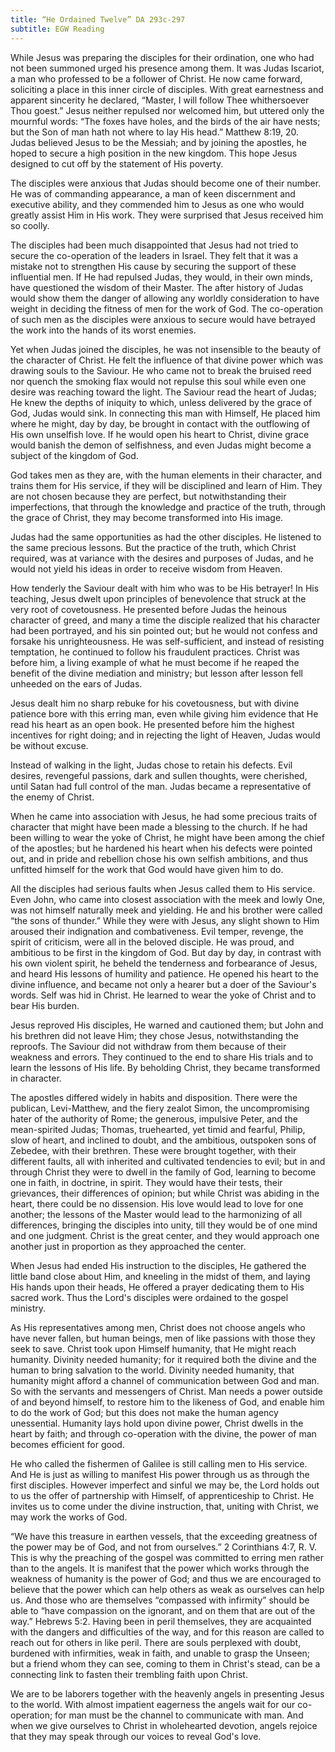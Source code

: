 ```yaml
---
title: “He Ordained Twelve” DA 293c-297
subtitle: EGW Reading
---
```


While Jesus was preparing the disciples for their ordination, one who had not been summoned urged his presence among them. It was Judas Iscariot, a man who professed to be a follower of Christ. He now came forward, soliciting a place in this inner circle of disciples. With great earnestness and apparent sincerity he declared, “Master, I will follow Thee whithersoever Thou goest.” Jesus neither repulsed nor welcomed him, but uttered only the mournful words: “The foxes have holes, and the birds of the air have nests; but the Son of man hath not where to lay His head.” Matthew 8:19, 20. Judas believed Jesus to be the Messiah; and by joining the apostles, he hoped to secure a high position in the new kingdom. This hope Jesus designed to cut off by the statement of His poverty.

The disciples were anxious that Judas should become one of their number. He was of commanding appearance, a man of keen discernment and executive ability, and they commended him to Jesus as one who would greatly assist Him in His work. They were surprised that Jesus received him so coolly.

The disciples had been much disappointed that Jesus had not tried to secure the co-operation of the leaders in Israel. They felt that it was a mistake not to strengthen His cause by securing the support of these influential men. If He had repulsed Judas, they would, in their own minds, have questioned the wisdom of their Master. The after history of Judas would show them the danger of allowing any worldly consideration to have weight in deciding the fitness of men for the work of God. The co-operation of such men as the disciples were anxious to secure would have betrayed the work into the hands of its worst enemies.

Yet when Judas joined the disciples, he was not insensible to the beauty of the character of Christ. He felt the influence of that divine power which was drawing souls to the Saviour. He who came not to break the bruised reed nor quench the smoking flax would not repulse this soul while even one desire was reaching toward the light. The Saviour read the heart of Judas; He knew the depths of iniquity to which, unless delivered by the grace of God, Judas would sink. In connecting this man with Himself, He placed him where he might, day by day, be brought in contact with the outflowing of His own unselfish love. If he would open his heart to Christ, divine grace would banish the demon of selfishness, and even Judas might become a subject of the kingdom of God.

God takes men as they are, with the human elements in their character, and trains them for His service, if they will be disciplined and learn of Him. They are not chosen because they are perfect, but notwithstanding their imperfections, that through the knowledge and practice of the truth, through the grace of Christ, they may become transformed into His image.

Judas had the same opportunities as had the other disciples. He listened to the same precious lessons. But the practice of the truth, which Christ required, was at variance with the desires and purposes of Judas, and he would not yield his ideas in order to receive wisdom from Heaven.

How tenderly the Saviour dealt with him who was to be His betrayer! In His teaching, Jesus dwelt upon principles of benevolence that struck at the very root of covetousness. He presented before Judas the heinous character of greed, and many a time the disciple realized that his character had been portrayed, and his sin pointed out; but he would not confess and forsake his unrighteousness. He was self-sufficient, and instead of resisting temptation, he continued to follow his fraudulent practices. Christ was before him, a living example of what he must become if he reaped the benefit of the divine mediation and ministry; but lesson after lesson fell unheeded on the ears of Judas.

Jesus dealt him no sharp rebuke for his covetousness, but with divine patience bore with this erring man, even while giving him evidence that He read his heart as an open book. He presented before him the highest incentives for right doing; and in rejecting the light of Heaven, Judas would be without excuse.

Instead of walking in the light, Judas chose to retain his defects. Evil desires, revengeful passions, dark and sullen thoughts, were cherished, until Satan had full control of the man. Judas became a representative of the enemy of Christ.

When he came into association with Jesus, he had some precious traits of character that might have been made a blessing to the church. If he had been willing to wear the yoke of Christ, he might have been among the chief of the apostles; but he hardened his heart when his defects were pointed out, and in pride and rebellion chose his own selfish ambitions, and thus unfitted himself for the work that God would have given him to do.

All the disciples had serious faults when Jesus called them to His service. Even John, who came into closest association with the meek and lowly One, was not himself naturally meek and yielding. He and his brother were called “the sons of thunder.” While they were with Jesus, any slight shown to Him aroused their indignation and combativeness. Evil temper, revenge, the spirit of criticism, were all in the beloved disciple. He was proud, and ambitious to be first in the kingdom of God. But day by day, in contrast with his own violent spirit, he beheld the tenderness and forbearance of Jesus, and heard His lessons of humility and patience. He opened his heart to the divine influence, and became not only a hearer but a doer of the Saviour's words. Self was hid in Christ. He learned to wear the yoke of Christ and to bear His burden.

Jesus reproved His disciples, He warned and cautioned them; but John and his brethren did not leave Him; they chose Jesus, notwithstanding the reproofs. The Saviour did not withdraw from them because of their weakness and errors. They continued to the end to share His trials and to learn the lessons of His life. By beholding Christ, they became transformed in character.

The apostles differed widely in habits and disposition. There were the publican, Levi-Matthew, and the fiery zealot Simon, the uncompromising hater of the authority of Rome; the generous, impulsive Peter, and the mean-spirited Judas; Thomas, truehearted, yet timid and fearful, Philip, slow of heart, and inclined to doubt, and the ambitious, outspoken sons of Zebedee, with their brethren. These were brought together, with their different faults, all with inherited and cultivated tendencies to evil; but in and through Christ they were to dwell in the family of God, learning to become one in faith, in doctrine, in spirit. They would have their tests, their grievances, their differences of opinion; but while Christ was abiding in the heart, there could be no dissension. His love would lead to love for one another; the lessons of the Master would lead to the harmonizing of all differences, bringing the disciples into unity, till they would be of one mind and one judgment. Christ is the great center, and they would approach one another just in proportion as they approached the center.

When Jesus had ended His instruction to the disciples, He gathered the little band close about Him, and kneeling in the midst of them, and laying His hands upon their heads, He offered a prayer dedicating them to His sacred work. Thus the Lord's disciples were ordained to the gospel ministry.

As His representatives among men, Christ does not choose angels who have never fallen, but human beings, men of like passions with those they seek to save. Christ took upon Himself humanity, that He might reach humanity. Divinity needed humanity; for it required both the divine and the human to bring salvation to the world. Divinity needed humanity, that humanity might afford a channel of communication between God and man. So with the servants and messengers of Christ. Man needs a power outside of and beyond himself, to restore him to the likeness of God, and enable him to do the work of God; but this does not make the human agency unessential. Humanity lays hold upon divine power, Christ dwells in the heart by faith; and through co-operation with the divine, the power of man becomes efficient for good.

He who called the fishermen of Galilee is still calling men to His service. And He is just as willing to manifest His power through us as through the first disciples. However imperfect and sinful we may be, the Lord holds out to us the offer of partnership with Himself, of apprenticeship to Christ. He invites us to come under the divine instruction, that, uniting with Christ, we may work the works of God.

“We have this treasure in earthen vessels, that the exceeding greatness of the power may be of God, and not from ourselves.” 2 Corinthians 4:7, R. V. This is why the preaching of the gospel was committed to erring men rather than to the angels. It is manifest that the power which works through the weakness of humanity is the power of God; and thus we are encouraged to believe that the power which can help others as weak as ourselves can help us. And those who are themselves “compassed with infirmity” should be able to “have compassion on the ignorant, and on them that are out of the way.” Hebrews 5:2. Having been in peril themselves, they are acquainted with the dangers and difficulties of the way, and for this reason are called to reach out for others in like peril. There are souls perplexed with doubt, burdened with infirmities, weak in faith, and unable to grasp the Unseen; but a friend whom they can see, coming to them in Christ's stead, can be a connecting link to fasten their trembling faith upon Christ.

We are to be laborers together with the heavenly angels in presenting Jesus to the world. With almost impatient eagerness the angels wait for our co-operation; for man must be the channel to communicate with man. And when we give ourselves to Christ in wholehearted devotion, angels rejoice that they may speak through our voices to reveal God's love.